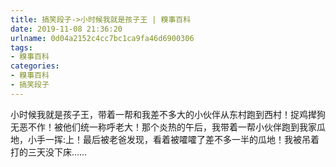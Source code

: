 ```yaml
---
title: 搞笑段子->小时候我就是孩子王 | 糗事百科
date: 2019-11-08 21:36:20
urlname: 0d04a2152c4cc7bc1ca9fa46d6900306
tags: 
- 糗事百科
categories:
- 糗事百科
- 搞笑段子
---
```

小时候我就是孩子王，带着一帮和我差不多大的小伙伴从东村跑到西村！捉鸡撵狗无恶不作！被他们统一称呼老大！那个炎热的午后，我带着一帮小伙伴跑到我家瓜地，小手一挥:上！最后被老爸发现，看着被嚯嚯了差不多一半的瓜地！我被吊着打的三天没下床……


